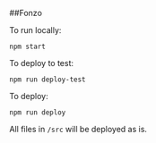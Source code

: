 ##Fonzo

To run locally:

`npm start`

To deploy to test:

`npm run deploy-test`

To deploy:

`npm run deploy`

All files in `/src` will be deployed as is.